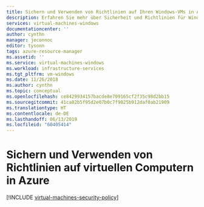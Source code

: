 ```yaml
---
title: Sichern und Verwenden von Richtlinien auf Ihren Windows-VMs in Azure | Microsoft-Dokumentation
description: Erfahren Sie mehr über Sicherheit und Richtlinien für Windows und virtuelle Computer in Azure.
services: virtual-machines-windows
documentationcenter: ''
author: cynthn
manager: jeconnoc
editor: tysonn
tags: azure-resource-manager
ms.assetid: ''
ms.service: virtual-machines-windows
ms.workload: infrastructure-services
ms.tgt_pltfrm: vm-windows
ms.date: 11/26/2018
ms.author: cynthn
ms.topic: conceptual
ms.openlocfilehash: ce8429934157bacde8e709165cf2f35c98d2bb15
ms.sourcegitcommit: 41ca82b5f95d2e07b0c7f9025b912daf0ab21909
ms.translationtype: HT
ms.contentlocale: de-DE
ms.lasthandoff: 06/13/2019
ms.locfileid: "60405414"
---
```

# <a name="secure-and-use-policies-on-virtual-machines-in-azure"></a>Sichern und Verwenden von Richtlinien auf virtuellen Computern in Azure

[!INCLUDE [virtual-machines-security-policy](../../../includes/virtual-machines-security-policy.md)]

